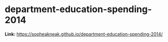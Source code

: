 # department-education-spending-2014
**Link:** https://sopheakneak.github.io/department-education-spending-2014/